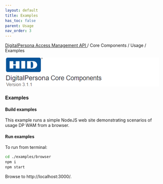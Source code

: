 ```yaml
---
layout: default
title: Examples
has_toc: false  
parent: Usage
nav_order: 3
---
```

[DigitalPersona Access Management API ](https://lenhodgeman.github.io/digitalpersona-access-management-api/)/ Core Components / Usage / Examples  

![](../../docs/assets/HID-DPAM-Core.png)
### Examples

#### Build examples

This example runs a simple NodeJS web site demonstrating scenarios of usage DP WAM from a browser.

#### Run examples

To run from terminal:

``` bash
cd ./examples/browser
npm i
npm start
```

Browse to http://localhost:3000/.
